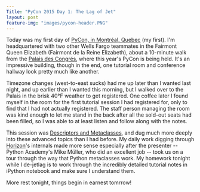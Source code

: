 ```yaml
---
Title: "PyCon 2015 Day 1: The Lag of Jet"
layout: post
feature-img: "images/pycon-header.PNG"
---
```


Today was my first day of [PyCon, in Montr&eacute;al, Quebec](http://us.pycon.org/2015/) (my first). I'm headquartered with two other Wells Fargo teammates in the Fairmont Queen Elizabeth (Fairmont de la Reine Elizabeth), about a 10-minute walk from the [Palais des Congr&eacute;s](http://congresmtl.com/en/), where this year's PyCon is being held. It's an impressive building, though in the end, one tutorial room and conference hallway look pretty much like another.

Timezone changes (west-to-east sucks) had me up later than I wanted last night, and up earlier than I wanted this morning, but I walked over to the Palais in the brisk 40&deg;F weather to get registered. One coffee later I found myself in the room for the first tutorial session I had registered for, only to find that I had not actually registered. The staff person managing the room was kind enough to let me stand in the back after all the sold-out seats had been filled, so I was able to at least listen and follow along with the notes.

This session was [Descriptors and Metaclasses](https://us.pycon.org/2015/schedule/presentation/302/), and dug much more deeply into these advanced topics than I had before. My daily work digging through [Horizon](https://www.openstack.org/software/openstack-dashboard/)'s internals made more sense especially after the presenter -- Python Academy's Mike M&uuml;ller, who did an excellent job -- took us on a tour through the way that Python metaclasses work. My homework tonight while I de-jetlag is to work through the incredibly detailed tutorial notes in iPython notebook and make sure I understand them.

More rest tonight, things begin in earnest tomrrow!
